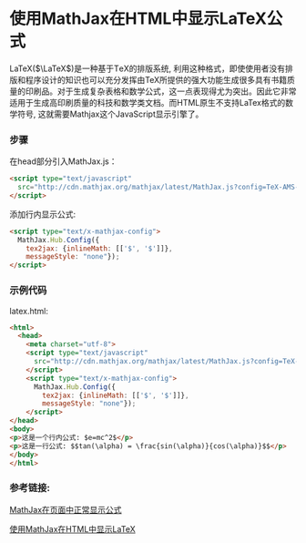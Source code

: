 [//]: # (20180912)
[//]: # (在HTML中显示LaTeX公式。)
# 使用MathJax在HTML中显示LaTeX公式

LaTeX($\LaTeX$)是一种基于ΤeΧ的排版系统, 利用这种格式，即使使用者没有排版和程序设计的知识也可以充分发挥由TeX所提供的强大功能生成很多具有书籍质量的印刷品。对于生成复杂表格和数学公式，这一点表现得尤为突出。因此它非常适用于生成高印刷质量的科技和数学类文档。而HTML原生不支持LaTex格式的数学符号, 这就需要Mathjax这个JavaScript显示引擎了。

### 步骤
在head部分引入MathJax.js：
``` html
<script type="text/javascript" 
  src="http://cdn.mathjax.org/mathjax/latest/MathJax.js?config=TeX-AMS-MML_HTMLorMML">
</script>
```

添加行内显示公式:
``` html
<script type="text/x-mathjax-config">
  MathJax.Hub.Config({
    tex2jax: {inlineMath: [['$', '$']]},
    messageStyle: "none"});
</script>
```

### 示例代码
latex.html:
``` html
<html>
  <head>
    <meta charset="utf-8">
    <script type="text/javascript" 
      src="http://cdn.mathjax.org/mathjax/latest/MathJax.js?config=TeX-AMS-MML_HTMLorMML">
    </script>
    <script type="text/x-mathjax-config">
      MathJax.Hub.Config({
        tex2jax: {inlineMath: [['$', '$']]},
        messageStyle: "none"});
    </script>
</head>
<body>
<p>这是一个行内公式: $e=mc^2$</p>
<p>这是一行公式: $$tan(\alpha) = \frac{sin(\alpha)}{cos(\alpha)}$$</p>
</body>
</html>
```
### 参考链接:
[MathJax在页面中正常显示公式](https://blog.csdn.net/u013291057/article/details/52861215)

[使用MathJax在HTML中显示LaTeX](https://blog.csdn.net/LiJiancheng0614/article/details/47069817)
